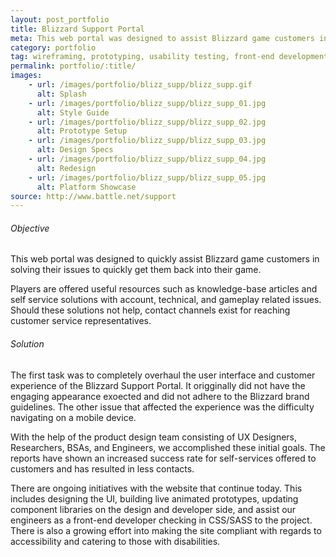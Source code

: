 ```yaml
---
layout: post_portfolio
title: Blizzard Support Portal
meta: This web portal was designed to assist Blizzard game customers in solving their issues to quickly get them back into the game.
category: portfolio
tag: wireframing, prototyping, usability testing, front-end development, animation, design systems, accessibility
permalink: portfolio/:title/
images: 
    - url: /images/portfolio/blizz_supp/blizz_supp.gif
      alt: Splash
    - url: /images/portfolio/blizz_supp/blizz_supp_01.jpg
      alt: Style Guide
    - url: /images/portfolio/blizz_supp/blizz_supp_02.jpg
      alt: Prototype Setup
    - url: /images/portfolio/blizz_supp/blizz_supp_03.jpg
      alt: Design Specs
    - url: /images/portfolio/blizz_supp/blizz_supp_04.jpg
      alt: Redesign
    - url: /images/portfolio/blizz_supp/blizz_supp_05.jpg
      alt: Platform Showcase
source: http://www.battle.net/support
---
```


###### Objective

This web portal was designed to quickly assist Blizzard game customers in solving their issues to quickly get them back into their game.

Players are offered useful resources such as knowledge-base articles and self service solutions with account, technical, and gameplay related issues. Should these solutions not help, contact channels exist for reaching customer service representatives.

###### Solution

The first task was to completely overhaul the user interface and customer experience of the Blizzard Support Portal. It origginally did not have the engaging appearance exoected and did not adhere to the Blizzard brand guidelines. The other issue that affected the experience was the difficulty navigating on a mobile device.

With the help of the product design team consisting of UX Designers, Researchers, BSAs, and Engineers, we accomplished these initial goals. The reports have shown an increased success rate for self-services offered to customers and has resulted in less contacts.

There are ongoing initiatives with the website that continue today. This includes designing the UI, building live animated prototypes, updating component libraries on the design and developer side, and assist our engineers as a front-end developer checking in CSS/SASS to the project. There is also a growing effort into making the site compliant with regards to accessibility and catering to those with disabilities.
